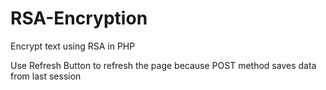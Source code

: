 # RSA-Encryption
Encrypt text using RSA in PHP

Use Refresh Button to refresh the page because POST method saves data from last session

